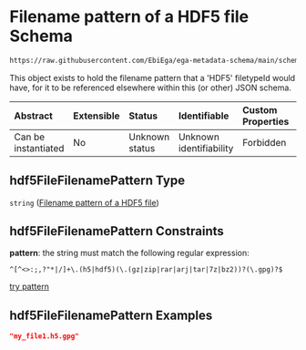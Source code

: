 # Filename pattern of a HDF5 file Schema

```txt
https://raw.githubusercontent.com/EbiEga/ega-metadata-schema/main/schemas/EGA.common-definitions.json#/$defs/hdf5FileFilenamePattern
```

This object exists to hold the filename pattern that a 'HDF5' filetypeId would have, for it to be referenced elsewhere within this (or other) JSON schema.

| Abstract            | Extensible | Status         | Identifiable            | Custom Properties | Additional Properties | Access Restrictions | Defined In                                                                                           |
| :------------------ | :--------- | :------------- | :---------------------- | :---------------- | :-------------------- | :------------------ | :--------------------------------------------------------------------------------------------------- |
| Can be instantiated | No         | Unknown status | Unknown identifiability | Forbidden         | Allowed               | none                | [EGA.common-definitions.json\*](../../../schemas/EGA.common-definitions.json "open original schema") |

## hdf5FileFilenamePattern Type

`string` ([Filename pattern of a HDF5 file](ega-4-defs-filename-pattern-of-a-hdf5-file.md))

## hdf5FileFilenamePattern Constraints

**pattern**: the string must match the following regular expression:&#x20;

```regexp
^[^<>:;,?"*|/]+\.(h5|hdf5)(\.(gz|zip|rar|arj|tar|7z|bz2))?(\.gpg)?$
```

[try pattern](https://regexr.com/?expression=%5E%5B%5E%3C%3E%3A%3B%2C%3F%22*%7C%2F%5D%2B%5C.\(h5%7Chdf5\)\(%5C.\(gz%7Czip%7Crar%7Carj%7Ctar%7C7z%7Cbz2\)\)%3F\(%5C.gpg\)%3F%24 "try regular expression with regexr.com")

## hdf5FileFilenamePattern Examples

```json
"my_file1.h5.gpg"
```
